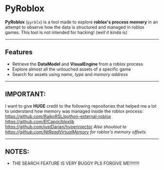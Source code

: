 #  PyRoblox

**PyRoblox** (`pyrblx`) is a tool made to explore **roblox's process memory** in an attempt to observe how the data is structured and managed in roblox games.
This tool is not intended for hacking!
*(well it kinda is)*

---

## Features
  - Retrieve the **DataModel** and **VisualEngine** from a roblox process
  - Explore almost all the untouched assets of a specific game
  - Search for assets using *name*, *type* and *memory address*

---

## IMPORTANT:
  I want to give **HUGE** credit to the following repositories that helped me a lot to understand how memory was managed inside the roblox process:
    https://github.com/RajkoRSL/python-external-roblox
    https://github.com/ElCapor/bloxlib
    https://github.com/justDarian/hyperinjector
  *Also shoutout to https://github.com/NtReadVirtualMemory for roblox's memory offsets*

---

## NOTES:
  - THE SEARCH FEATURE IS VERY BUGGY PLS FORGIVE ME!!!!!!!!
